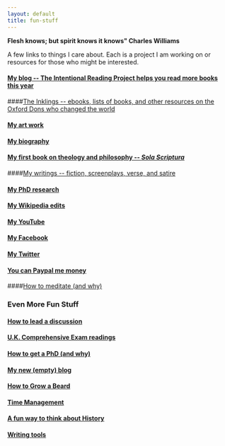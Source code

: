 ```yaml
---
layout: default
title: fun-stuff
---
```


**Flesh knows; but spirit knows it knows" Charles Williams**



A few links to things I care about. Each is a project I am working on or resources for those who might be interested.

#### [My blog -- The Intentional Reading Project helps you read more books this year](http://www.readingintentionally.com)

####[The Inklings -- ebooks, lists of books, and other resources on the Oxford Dons who changed the world](http://circularreason.github.io/inklings)

#### [My art work](http://keithbuhler.com/art)

#### [My biography](http://circularreason.github.io/bio) ###

#### [My first book on theology and philosophy -- *Sola Scriptura*](http://www.amazon.com/Sola-Scriptura-Dialogue-Keith-Buhler-ebook/dp/B009N27L12/ref=sr_1_9?ie=UTF8&qid=1401301911&sr=8-9&keywords=sola+scriptura)

####[My writings -- fiction, screenplays, verse, and satire](http://circularreason.github.io/writings)

#### [My PhD research](http://circularreason.github.io/phd)

#### [My Wikipedia edits](http://en.wikipedia.org/wiki/User:CircularReason)

#### [My YouTube](https://www.youtube.com/channel/UCDxfeT2v6-kFM12T7zD-K9Q)

#### [My Facebook](http://www.facebook.com/kedbuhler/) ###

#### [My Twitter](https://twitter.com/Keith_Buhler) ####

#### [You can Paypal me money](https://www.paypal.me/keithbuhler) ####

####[How to meditate (and why)](http://circularreason.github.io/meditation)




### Even More Fun Stuff
 
#### [How to lead a discussion](http://www.wikihow.com/Lead-a-Discussion)

#### [U.K. Comprehensive Exam readings](http://circularreason.github.io/comps)

#### [How to get a PhD (and why)](http://circularreason.github.io/phd-how-to) ####

#### [My new (empty) blog](http://circularreason.github.io./blog) ###

#### [How to Grow a Beard](http://circularreason.github.io/beard)

#### [Time Management](http://keithbuhler.com/goals/)
 
#### [A fun way to think about History](https://docs.google.com/spreadsheets/d/1ZitnTtYNZLmUsKcQ0vu_cdzm_Plj5nupiyDrJEn4VV0/edit#gid=0) ####

#### [Writing tools](http://circularreason.github.io/writing-tools)

